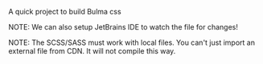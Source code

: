 A quick project to build Bulma css

NOTE: We can also setup JetBrains IDE to watch the file for changes!

NOTE: The SCSS/SASS must work with local files. You can't just import an external file from CDN. It will not compile this way.
